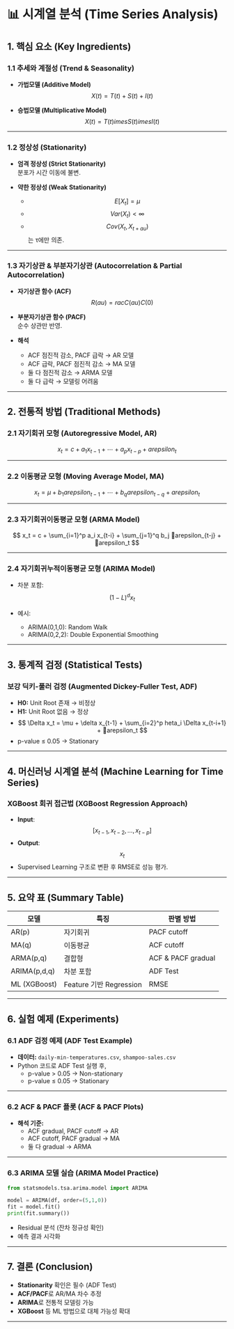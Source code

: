 
# 📊 시계열 분석 (Time Series Analysis)

## 1. 핵심 요소 (Key Ingredients)

### 1.1 추세와 계절성 (Trend & Seasonality)

- **가법모델 (Additive Model)**  
  $$ X(t) = T(t) + S(t) + I(t) $$  

- **승법모델 (Multiplicative Model)**  
  $$ X(t) = T(t) 	imes S(t) 	imes I(t) $$  

---

### 1.2 정상성 (Stationarity)

- **엄격 정상성 (Strict Stationarity)**  
  분포가 시간 이동에 불변.  

- **약한 정상성 (Weak Stationarity)**  
  - $$E[X_t] = \mu$$  
  - $$Var(X_t) < \infty$$  
  - $$Cov(X_t, X_{t+	au})$$ 는 τ에만 의존.  

---

### 1.3 자기상관 & 부분자기상관 (Autocorrelation & Partial Autocorrelation)

- **자기상관 함수 (ACF)**  
  $$ R(	au) = rac{C(	au)}{C(0)} $$  

- **부분자기상관 함수 (PACF)**  
  순수 상관만 반영.  

- **해석**  
  - ACF 점진적 감소, PACF 급락 → AR 모델  
  - ACF 급락, PACF 점진적 감소 → MA 모델  
  - 둘 다 점진적 감소 → ARMA 모델  
  - 둘 다 급락 → 모델링 어려움  

---

## 2. 전통적 방법 (Traditional Methods)

### 2.1 자기회귀 모형 (Autoregressive Model, AR)

$$ x_t = c + a_1x_{t-1} + \cdots + a_p x_{t-p} + arepsilon_t $$  

---

### 2.2 이동평균 모형 (Moving Average Model, MA)

$$ x_t = \mu + b_1arepsilon_{t-1} + \cdots + b_qarepsilon_{t-q} + arepsilon_t $$  

---

### 2.3 자기회귀이동평균 모형 (ARMA Model)

$$ x_t = c + \sum_{i=1}^p a_i x_{t-i} + \sum_{j=1}^q b_j arepsilon_{t-j} + arepsilon_t $$  

---

### 2.4 자기회귀누적이동평균 모형 (ARIMA Model)

- 차분 포함:  
  $$ (1-L)^d x_t $$  

- 예시:  
  - ARIMA(0,1,0): Random Walk  
  - ARIMA(0,2,2): Double Exponential Smoothing  

---

## 3. 통계적 검정 (Statistical Tests)

### 보강 딕키-풀러 검정 (Augmented Dickey-Fuller Test, ADF)

- **H0:** Unit Root 존재 → 비정상  
- **H1:** Unit Root 없음 → 정상  
- $$ \Delta x_t = \mu + \delta x_{t-1} + \sum_{i=2}^p 	heta_i \Delta x_{t-i+1} + arepsilon_t $$  
- p-value ≤ 0.05 → Stationary  

---

## 4. 머신러닝 시계열 분석 (Machine Learning for Time Series)

### XGBoost 회귀 접근법 (XGBoost Regression Approach)

- **Input**: $$ [x_{t-1}, x_{t-2}, \ldots, x_{t-p}] $$  
- **Output**: $$ x_t $$  
- Supervised Learning 구조로 변환 후 RMSE로 성능 평가.  

---

## 5. 요약 표 (Summary Table)

| 모델 | 특징 | 판별 방법 |
|------|------|-----------|
| AR(p) | 자기회귀 | PACF cutoff |
| MA(q) | 이동평균 | ACF cutoff |
| ARMA(p,q) | 결합형 | ACF & PACF gradual |
| ARIMA(p,d,q) | 차분 포함 | ADF Test |
| ML (XGBoost) | Feature 기반 Regression | RMSE |



---


## 6. 실험 예제 (Experiments)

### 6.1 ADF 검정 예제 (ADF Test Example)
- **데이터:** `daily-min-temperatures.csv`, `shampoo-sales.csv`  
- Python 코드로 ADF Test 실행 후,  
  - p-value > 0.05 → Non-stationary  
  - p-value ≤ 0.05 → Stationary  

---

### 6.2 ACF & PACF 플롯 (ACF & PACF Plots)
- **해석 기준:**  
  - ACF gradual, PACF cutoff → AR  
  - ACF cutoff, PACF gradual → MA  
  - 둘 다 gradual → ARMA  

---

### 6.3 ARIMA 모델 실습 (ARIMA Model Practice)
```python
from statsmodels.tsa.arima.model import ARIMA

model = ARIMA(df, order=(5,1,0))
fit = model.fit()
print(fit.summary())
```

- Residual 분석 (잔차 정규성 확인)  
- 예측 결과 시각화  

---

## 7. 결론 (Conclusion)
- **Stationarity** 확인은 필수 (ADF Test)  
- **ACF/PACF**로 AR/MA 차수 추정  
- **ARIMA**로 전통적 모델링 가능  
- **XGBoost** 등 ML 방법으로 대체 가능성 확대  

---

